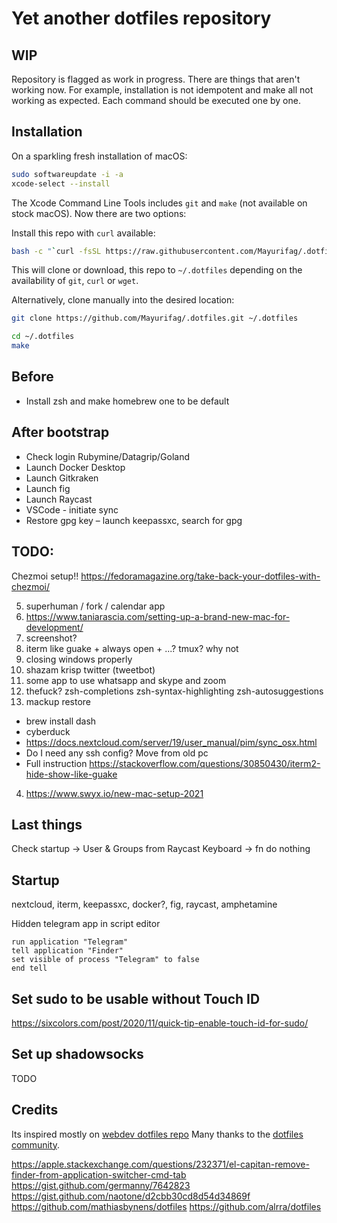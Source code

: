 # Yet another dotfiles repository

## WIP

Repository is flagged as work in progress. There are things that aren't working now. For example, installation is not
idempotent and make all not working as expected. Each command should be executed one by one.

## Installation

On a sparkling fresh installation of macOS:

```bash
sudo softwareupdate -i -a
xcode-select --install
```

The Xcode Command Line Tools includes `git` and `make` (not available on stock macOS). Now there are two options:

Install this repo with `curl` available:

```bash
bash -c "`curl -fsSL https://raw.githubusercontent.com/Mayurifag/.dotfiles/master/remote-install.sh`"
```

This will clone or download, this repo to `~/.dotfiles` depending on the availability of `git`, `curl` or `wget`.

Alternatively, clone manually into the desired location:

```bash
git clone https://github.com/Mayurifag/.dotfiles.git ~/.dotfiles
```

```bash
cd ~/.dotfiles
make
```

## Before

* Install zsh and make homebrew one to be default

## After bootstrap

* Check login Rubymine/Datagrip/Goland
* Launch Docker Desktop
* Launch Gitkraken
* Launch fig
* Launch Raycast
* VSCode - initiate sync
* Restore gpg key – launch keepassxc, search for gpg

## TODO:

Chezmoi setup!!
https://fedoramagazine.org/take-back-your-dotfiles-with-chezmoi/

5) superhuman / fork / calendar app
7) https://www.taniarascia.com/setting-up-a-brand-new-mac-for-development/
10) screenshot?
11) iterm like guake + always open + ...? tmux? why not
12) closing windows properly
13) shazam krisp twitter (tweetbot)
14) some app to use whatsapp and skype and zoom
15) thefuck? zsh-completions zsh-syntax-highlighting zsh-autosuggestions
16) mackup restore
* brew install dash
* cyberduck
* https://docs.nextcloud.com/server/19/user_manual/pim/sync_osx.html
* Do I need any ssh config? Move from old pc
* Full instruction <https://stackoverflow.com/questions/30850430/iterm2-hide-show-like-guake>
4) https://www.swyx.io/new-mac-setup-2021

## Last things

Check startup -> User & Groups from Raycast
Keyboard -> fn do nothing

## Startup

nextcloud, iterm, keepassxc, docker?, fig, raycast, amphetamine

Hidden telegram app in script editor

```
run application "Telegram"
tell application "Finder"
set visible of process "Telegram" to false
end tell
```

## Set sudo to be usable without Touch ID

<https://sixcolors.com/post/2020/11/quick-tip-enable-touch-id-for-sudo/>

## Set up shadowsocks

TODO

## Credits

Its inspired mostly on [webdev dotfiles repo](https://github.com/webpro/dotfiles)
Many thanks to the [dotfiles community](https://dotfiles.github.io).

https://apple.stackexchange.com/questions/232371/el-capitan-remove-finder-from-application-switcher-cmd-tab
https://gist.github.com/germanny/7642823
https://gist.github.com/naotone/d2cbb30cd8d54d34869f
https://github.com/mathiasbynens/dotfiles
https://github.com/alrra/dotfiles
